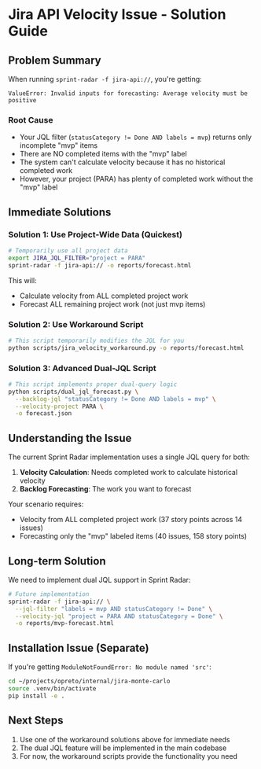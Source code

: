 # Jira API Velocity Issue - Solution Guide

## Problem Summary

When running `sprint-radar -f jira-api://`, you're getting:
```
ValueError: Invalid inputs for forecasting: Average velocity must be positive
```

### Root Cause
- Your JQL filter (`statusCategory != Done AND labels = mvp`) returns only incomplete "mvp" items
- There are NO completed items with the "mvp" label
- The system can't calculate velocity because it has no historical completed work
- However, your project (PARA) has plenty of completed work without the "mvp" label

## Immediate Solutions

### Solution 1: Use Project-Wide Data (Quickest)
```bash
# Temporarily use all project data
export JIRA_JQL_FILTER="project = PARA"
sprint-radar -f jira-api:// -o reports/forecast.html
```

This will:
- Calculate velocity from ALL completed project work
- Forecast ALL remaining project work (not just mvp items)

### Solution 2: Use Workaround Script
```bash
# This script temporarily modifies the JQL for you
python scripts/jira_velocity_workaround.py -o reports/forecast.html
```

### Solution 3: Advanced Dual-JQL Script
```bash
# This script implements proper dual-query logic
python scripts/dual_jql_forecast.py \
  --backlog-jql "statusCategory != Done AND labels = mvp" \
  --velocity-project PARA \
  -o forecast.json
```

## Understanding the Issue

The current Sprint Radar implementation uses a single JQL query for both:
1. **Velocity Calculation**: Needs completed work to calculate historical velocity
2. **Backlog Forecasting**: The work you want to forecast

Your scenario requires:
- Velocity from ALL completed project work (37 story points across 14 issues)
- Forecasting only the "mvp" labeled items (40 issues, 158 story points)

## Long-term Solution

We need to implement dual JQL support in Sprint Radar:
```bash
# Future implementation
sprint-radar -f jira-api:// \
  --jql-filter "labels = mvp AND statusCategory != Done" \
  --velocity-jql "project = PARA AND statusCategory = Done" \
  -o reports/mvp-forecast.html
```

## Installation Issue (Separate)

If you're getting `ModuleNotFoundError: No module named 'src'`:
```bash
cd ~/projects/opreto/internal/jira-monte-carlo
source .venv/bin/activate
pip install -e .
```

## Next Steps

1. Use one of the workaround solutions above for immediate needs
2. The dual JQL feature will be implemented in the main codebase
3. For now, the workaround scripts provide the functionality you need